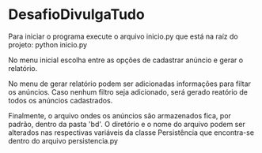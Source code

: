 # DesafioDivulgaTudo

Para iniciar o programa execute o arquivo inicio.py que está na raíz do projeto:
  python inicio.py

No menu inicial escolha entre as opções de cadastrar anúncio e gerar o relatório.

No menu de gerar relatório podem ser adicionadas informações para filtar os anúncios. 
Caso nenhum filtro seja adicionado, será gerado reatório de todos os anúncios cadastrados.

Finalmente, o arquivo ondes os anúncios são armazenados fica, por padrão, dentro da pasta 'bd'.
O diretório e o nome do arquivo podem ser alterados nas respectivas variáveis da classe Persistência que encontra-se dentro do arquivo persistencia.py
